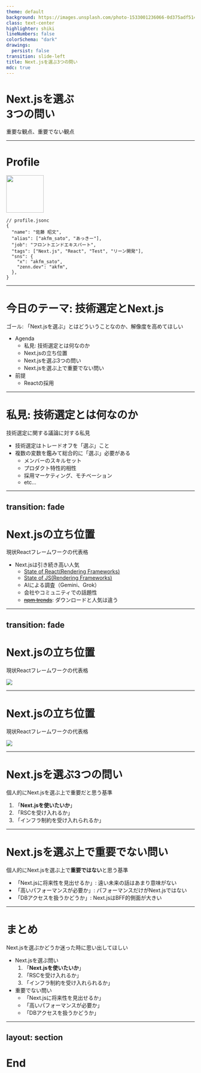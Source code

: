 ```yaml
---
theme: default
background: https://images.unsplash.com/photo-1533001236066-0d375adf514e?q=80&w=2574&auto=format&fit=crop&ixlib=rb-4.0.3&ixid=M3wxMjA3fDB8MHxwaG90by1wYWdlfHx8fGVufDB8fHx8fA%3D%3D
class: text-center
highlighter: shiki
lineNumbers: false
colorSchema: "dark"
drawings:
  persist: false
transition: slide-left
title: Next.jsを選ぶ3つの問い
mdc: true
---
```


# Next.jsを選ぶ<br>3つの問い

重要な観点、重要でない観点

---

# Profile

<div class="pb-5">
  <img src="https://avatars.githubusercontent.com/u/25711332?v=4" width="100" height="100">
</div>

```jsonc
// profile.jsonc
{
  "name": "佐藤 昭文",
  "alias": ["akfm_sato", "あっきー"],
  "job": "フロントエンドエキスパート",
  "tags": ["Next.js", "React", "Test", "リーン開発"],
  "sns": {
    "x": "akfm_sato",
    "zenn.dev": "akfm",
  },
}
```

---

# 今日のテーマ: 技術選定とNext.js

ゴール: 「Next.jsを選ぶ」とはどういうことなのか、解像度を高めてほしい

- Agenda
  - 私見: 技術選定とは何なのか
  - Next.jsの立ち位置
  - Next.jsを選ぶ3つの問い
  - Next.jsを選ぶ上で重要でない問い
- 前提
  - Reactの採用

---

# 私見: 技術選定とは何なのか

技術選定に関する議論に対する私見

- 技術選定はトレードオフを「選ぶ」こと
- 複数の変数を鑑みて総合的に「選ぶ」必要がある
  - メンバーのスキルセット
  - プロダクト特性的相性
  - 採用マーケティング、モチベーション
  - etc...

---
transition: fade
---

# Next.jsの立ち位置

現状Reactフレームワークの代表格

- Next.jsは引き続き高い人気
  - [State of React(Rendering Frameworks)](https://2024.stateofreact.com/en-US/libraries/back-end-infrastructure/)
  - [State of JS(Rendering Frameworks)](https://2022.stateofjs.com/ja-JP/libraries/rendering-frameworks/)
  - AIによる調査（Gemini、Grok）
  - 会社やコミュニティでの話題性
  - ~~[npm trends](https://npmtrends.com/@remix-run/react-vs-next-vs-react-router)~~: ダウンロードと人気は違う

---
transition: fade
---

# Next.jsの立ち位置

現状Reactフレームワークの代表格

<div class="flex justify-center">
  <img src="/state-of-js.png" class="h-100">
</div>

---

# Next.jsの立ち位置

現状Reactフレームワークの代表格

<div class="flex justify-center">
  <img src="/state-of-react.png" class="h-100">
</div>

---

# Next.jsを選ぶ3つの問い

個人的にNext.jsを選ぶ上で重要だと思う基準

1. 「**Next.jsを使いたいか**」
1. 「RSCを受け入れるか」
1. 「インフラ制約を受け入れられるか」

---

# Next.jsを選ぶ上で重要でない問い

個人的にNext.jsを選ぶ上で**重要ではない**と思う基準

- 「Next.jsに将来性を見出せるか」: 遠い未来の話はあまり意味がない
- 「高いパフォーマンスが必要か」: パフォーマンスだけがNext.jsではない
- 「DBアクセスを扱うかどうか」: Next.jsはBFF的側面が大きい

---

# まとめ

Next.jsを選ぶかどうか迷った時に思い出してほしい

- Next.jsを選ぶ問い
  1. 「**Next.jsを使いたいか**」
  1. 「RSCを受け入れるか」
  1. 「インフラ制約を受け入れられるか」
- 重要でない問い
  - 「Next.jsに将来性を見出せるか」
  - 「高いパフォーマンスが必要か」
  - 「DBアクセスを扱うかどうか」

---
layout: section
---

# End

